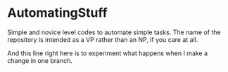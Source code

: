 # AutomatingStuff
Simple and novice level codes to automate simple tasks. The name of the repository is intended as a VP rather than an NP, if you care at all.

And this line right here is to experiment what happens when I make a change in one branch.
